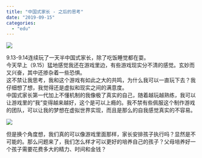 ```yaml
---
title: "中国式家长 - 之后的思考"
date: "2019-09-15"
categories: 
  - "edu"
---
```


![](images/image-9.png)

9.13-9.14连续玩了一天半中国式家长，除了吃饭睡觉都在耍。  
今天早上（9.15）猛地感觉我还在游戏里边，有些游戏现实分不清的感觉。玄妙而又兴奋，其中还掺杂着一些恐惧。  
这不禁让我思考，我和这个游戏有如此之大的共鸣，为什么我可以一直玩下去？我仔细想了想，我觉得还是虚拟和现实之间的满意度。  
中国式家长第一代加上不懂机制的我像极了真实的自己，随着越玩越熟练，我可以让游戏里的“我”变得越来越好，这个是可以上瘾的。我不禁有些佩服这个制作游戏的团队，可以让我的梦想在虚拟世界实现，而且是那么的自我感觉真实的不容易。

![](images/image-8.png)

但是换个角度想，我们真的可以像游戏里面那样，家长安排孩子执行吗？显然是不可能的。那么问题来了，我们怎么样才可以更好的培养自己的孩子？父母培养好一个孩子需要花费多大的精力、时间和金钱？
